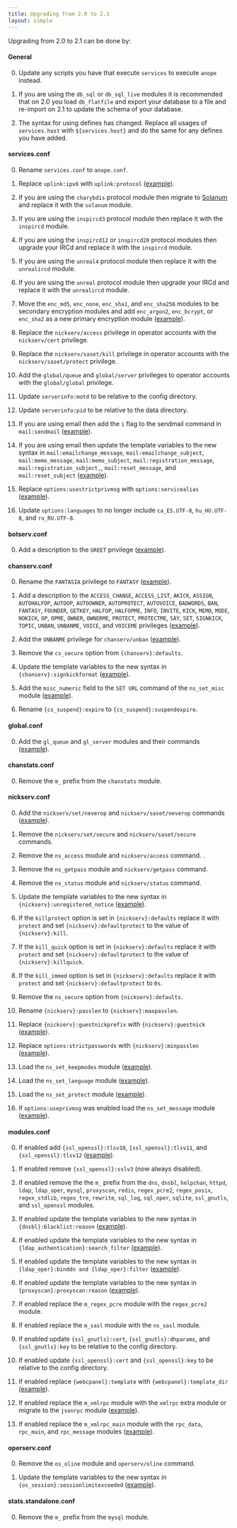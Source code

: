 ```yaml
---
title: Upgrading from 2.0 to 2.1
layout: simple
---
```


Upgrading from 2.0 to 2.1 can be done by:

#### General

0. Update any scripts you have that execute `services` to execute `anope` instead.

0. If you are using the `db_sql` or `db_sql_live` modules it is recommended that on 2.0 you load `db_flatfile` and export your database to a file and re-import on 2.1 to update the schema of your database.

0. The syntax for using defines has changed. Replace all usages of `services.host` with `${services.host}` and do the same for any defines you have added.

#### services.conf

0. Rename `services.conf` to `anope.conf`.

0. Replace `uplink:ipv6` with `uplink:protocol` ([example](https://github.com/anope/anope/blob/2.1.0/data/anope.example.conf#L172-L176)).

0. If you are using the `charybdis` protocol module then migrate to [Solanum](https://github.com/solanum-ircd/solanum) and replace it with the `solanum` module.

0. If you are using the `inspircd3` protocol module then replace it with the `inspircd` module.

0. If you are using the `inspircd12` or `inspircd20` protocol modules then upgrade your IRCd and replace it with the `inspircd` module.

0. If you are using the `unreal4` protocol module then replace it with the `unrealircd` module.

0. If you are using the `unreal` protocol module then upgrade your IRCd and replace it with the `unrealircd` module.

0. Move the `enc_md5`, `enc_none`, `enc_sha1`, and `enc_sha256` modules to be secondary encryption modules and add `enc_argon2`, `enc_bcrypt`, or `enc_sha2` as a new primary encryption module ([example](https://github.com/anope/anope/blob/2.1.14/data/anope.example.conf#L1270-L1387)).

0. Replace the `nickserv/access` privilege in operator accounts with the `nickserv/cert` privilege.

0. Replace the `nickserv/saset/kill` privilege in operator accounts with the `nickserv/saset/protect` privilege.

0. Add the `global/queue` and `global/server` privileges to operator accounts with the `global/global` privilege.

0. Update `serverinfo:motd` to be relative to the config directory.

0. Update `serverinfo:pid` to be relative to the data directory.

0. If you are using email then add the `i` flag to the sendmail command in `mail:sendmail` ([example](https://github.com/anope/anope/blob/2.1.4/data/anope.example.conf#L953)).

0. If you are using email then update the template variables to the new syntax in `mail:emailchange_message`, `mail:emailchange_subject`, `mail:memo_message`, `mail:memo_subject`, `mail:registration_message`, `mail:registration_subject,`, `mail:reset_message`, and `mail:reset_subject` ([example](https://github.com/anope/anope/blob/2.1.14/data/anope.example.conf#L984-L1057)).

0. Replace `options:usestrictprivmsg` with `options:servicealias` ([example](https://github.com/anope/anope/blob/2.1.10/data/anope.example.conf#L432-L437)).

0. Update `options:languages` to no longer include `ca_ES.UTF-8`, `hu_HU.UTF-8`, and `ru_RU.UTF-8`.

#### botserv.conf

0. Add a description to the `GREET` privilege ([example](https://github.com/anope/anope/blob/2.1.1/data/botserv.example.conf#L326)).

#### chanserv.conf

0. Rename the `FANTASIA` privilege to `FANTASY` ([example](https://github.com/anope/anope/blob/2.1.7/data/chanserv.example.conf#L393-L408)).

0. Add a description to the `ACCESS_CHANGE`, `ACCESS_LIST`, `AKICK`, `ASSIGN`, `AUTOHALFOP`, `AUTOOP`, `AUTOOWNER`, `AUTOPROTECT`, `AUTOVOICE`, `BADWORDS`, `BAN`, `FANTASY`, `FOUNDER`, `GETKEY`, `HALFOP`, `HALFOPME`, `INFO`, `INVITE`, `KICK`, `MEMO`, `MODE`, `NOKICK`, `OP`, `OPME`, `OWNER`, `OWNERME`, `PROTECT`, `PROTECTME`, `SAY`, `SET`, `SIGNKICK`, `TOPIC`, `UNBAN`, `UNBANME`, `VOICE`, and `VOICEME` privileges ([example](https://github.com/anope/anope/blob/2.1.11/data/chanserv.example.conf#L217-L850)).

0. Add the `UNBANME` privilege for `chanserv/unban` ([example](https://github.com/anope/anope/blob/2.1.1/data/chanserv.example.conf#L791-L806)).

0. Remove the `cs_secure` option from `{chanserv}:defaults`.

0. Update the template variables to the new syntax in `{chanserv}:signkickformat` ([example](https://github.com/anope/anope/blob/2.1.14/data/chanserv.example.conf#L164-L169)).

0. Add the `misc_numeric` field to the `SET URL` command of the `ns_set_misc` module ([example](https://github.com/anope/anope/blob/2.1.11/data/chanserv.example.conf#L1259])).

0. Rename `{cs_suspend}:expire` to `{cs_suspend}:suspendexpire`.

#### global.conf

0. Add the `gl_queue` and `gl_server` modules and their commands ([example](https://github.com/anope/anope/blob/2.1.4/data/global.example.conf#L117-L141)).

#### chanstats.conf

0. Remove the `m_` prefix from the `chanstats` module.

#### nickserv.conf

0. Add the `nickserv/set/neverop` and `nickserv/saset/neverop` commands ([example](https://github.com/anope/anope/blob/2.1.0/data/nickserv.example.conf#L581-L582])).

0. Remove the `nickserv/set/secure` and `nickserv/saset/secure` commands.

0. Remove the `ns_access` module and `nickserv/access` command.
.
0. Remove the `ns_getpass` module and `nickserv/getpass` command.

0. Remove the `ns_status` module and `nickserv/status` command.

0. Update the template variables to the new syntax in `{nickserv}:unregistered_notice` ([example](https://github.com/anope/anope/blob/2.1.14/data/nickserv.example.conf#L95-L100)).

0. If the `killprotect` option is set in `{nickserv}:defaults` replace it with `protect` and set `{nickserv}:defaultprotect` to the value of `{nickserv}:kill`.

0. If the `kill_quick` option is set in `{nickserv}:defaults` replace it with `protect` and set `{nickserv}:defaultprotect` to the value of `{nickserv}:killquick`.

0. If the `kill_immed` option is set in `{nickserv}:defaults` replace it with `protect` and set `{nickserv}:defaultprotect` to `0s`.

0. Remove the `ns_secure` option from `{nickserv}:defaults`.

0. Rename `{nickserv}:passlen` to `{nickserv}:maxpasslen`.

0. Replace `{nickserv}:guestnickprefix` with `{nickserv}:guestnick` ([example](https://github.com/anope/anope/blob/2.1.11/data/nickserv.example.conf#L205-L216)).

0. Replace `options:strictpasswords` with `{nickserv}:minpasslen` ([example](https://github.com/anope/anope/blob/2.1.0/data/nickserv.example.conf#L212-L217)).

0. Load the `ns_set_keepmodes` module ([example](https://github.com/anope/anope/blob/2.1.12/data/nickserv.example.conf#L557-L576)).

0. Load the `ns_set_language` module ([example](https://github.com/anope/anope/blob/2.1.11/data/nickserv.example.conf#L579-L588)).

0. Load the `ns_set_protect` module ([example](https://github.com/anope/anope/blob/2.1.13/data/nickserv.example.conf#L653-L667)).

0. If `options:useprivmsg` was enabled load the `ns_set_message` module ([example](https://github.com/anope/anope/blob/2.1.10/data/nickserv.example.conf#L578-L591)).

#### modules.conf

0. If enabled add `{ssl_openssl}:tlsv10`, `{ssl_openssl}:tlsv11`, and `{ssl_openssl}:tlsv12` ([example](https://github.com/anope/anope/blob/2.1.2/data/modules.example.conf#L632-L639)).

0. If enabled remove `{ssl_openssl}:sslv3` (now always disabled).

0. If enabled remove the the `m_` prefix from the `dns`, `dnsbl`, `helpchan`, `httpd`, `ldap`, `ldap_oper`, `mysql`, `proxyscan`, `redis`, `regex_pcre2`, `regex_posix`, `regex_stdlib`, `regex_tre`, `rewrite`, `sql_log`, `sql_oper`, `sqlite`, `ssl_gnutls`, and `ssl_openssl` modules.

0. If enabled update the template variables to the new syntax in `{dnsbl}:blacklist:reason` ([example](https://github.com/anope/anope/blob/2.1.14/data/modules.example.conf#L121-L130)).

0. If enabled update the template variables to the new syntax in `{ldap_authentication}:search_filter` ([example](https://github.com/anope/anope/blob/2.1.14/data/modules.example.conf#L271-L276)).

0. If enabled update the template variables to the new syntax in `{ldap_oper}:binddn and {ldap_oper}:filter` ([example](https://github.com/anope/anope/blob/2.1.14/data/modules.example.conf#L316-L355)).

0. If enabled update the template variables to the new syntax in `{proxyscan}:proxyscan:reason` ([example](https://github.com/anope/anope/blob/2.1.14/data/modules.example.conf#L551-L557)).

0. If enabled replace the `m_regex_pcre` module with the `regex_pcre2` module.

0. If enabled replace the `m_sasl` module with the `ns_sasl` module.

0. If enabled update `{ssl_gnutls}:cert`, `{ssl_gnutls}:dhparams`, and `{ssl_gnutls}:key` to be relative to the config directory.

0. If enabled update `{ssl_openssl}:cert` and `{ssl_openssl}:key` to be relative to the config directory.

0. If enabled replace `{webcpanel}:template` with `{webcpanel}:template_dir` ([example](https://github.com/anope/anope/blob/2.1.4/data/modules.example.conf#L777-L781)).

0. If enabled replace the `m_xmlrpc` module with the `xmlrpc` extra module or migrate to the `jsonrpc` module ([example](https://github.com/anope/anope/blob/2.1.12/data/modules.example.conf#L788-L818)).

0. If enabled replace the `m_xmlrpc_main` module with the `rpc_data`, `rpc_main`, and `rpc_message` modules ([example](https://github.com/anope/anope/blob/2.1.13/data/modules.example.conf#L824-L860)).

#### operserv.conf

0. Remove the `os_oline` module and `operserv/oline` command.

0. Update the template variables to the new syntax in `{os_session}:sessionlimitexceeded` ([example](https://github.com/anope/anope/blob/2.1.14/data/operserv.example.conf#L583-L590)).

#### stats.standalone.conf

0. Remove the `m_` prefix from the `mysql` module.
